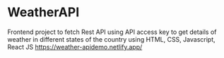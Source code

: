 # WeatherAPI
Frontend project to fetch Rest API using API access key to get details of weather in different  states of the country using HTML, CSS, Javascript, React JS
https://weather-apidemo.netlify.app/
